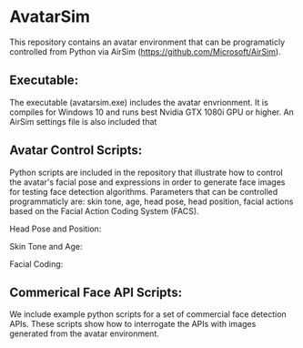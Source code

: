 # AvatarSim

This repository contains an avatar environment that can be programaticly controlled from Python via AirSim (https://github.com/Microsoft/AirSim).

## Executable:

The executable (avatarsim.exe) includes the avatar envrionment.  It is compiles for Windows 10 and runs best Nvidia GTX 1080i GPU or higher.  An AirSim settings file is also included that 

## Avatar Control Scripts:

Python scripts are included in the repository that illustrate how to control the avatar's facial pose and expressions in order to generate face images for testing face detection algorithms. Parameters that can be controlled programmaticly are: skin tone, age, head pose, head position, facial actions based on the Facial Action Coding System (FACS). 

Head Pose and Position:


Skin Tone and Age:


Facial Coding:




## Commerical Face API Scripts:

We include example python scripts for a set of commercial face detection APIs. These scripts show how to interrogate the APIs with images generated from the avatar environment. 
